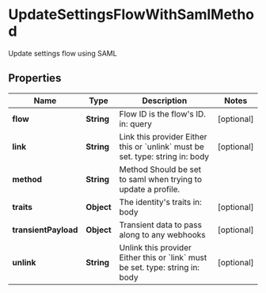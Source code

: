 

# UpdateSettingsFlowWithSamlMethod

Update settings flow using SAML

## Properties

| Name | Type | Description | Notes |
|------------ | ------------- | ------------- | -------------|
|**flow** | **String** | Flow ID is the flow&#39;s ID.  in: query |  [optional] |
|**link** | **String** | Link this provider  Either this or &#x60;unlink&#x60; must be set.  type: string in: body |  [optional] |
|**method** | **String** | Method  Should be set to saml when trying to update a profile. |  |
|**traits** | **Object** | The identity&#39;s traits  in: body |  [optional] |
|**transientPayload** | **Object** | Transient data to pass along to any webhooks |  [optional] |
|**unlink** | **String** | Unlink this provider  Either this or &#x60;link&#x60; must be set.  type: string in: body |  [optional] |



